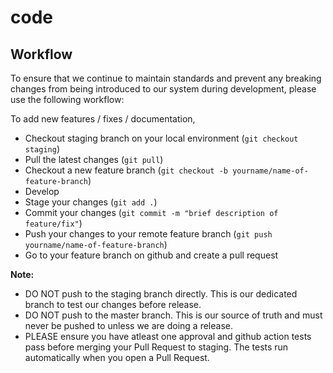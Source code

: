 # code
## Workflow
To ensure that we continue to maintain standards and prevent any breaking changes from being introduced to our system during development, please use the following workflow:

To add new features / fixes / documentation, 
- Checkout staging branch on your local environment (`git checkout staging`)
- Pull the latest changes (`git pull`)
- Checkout a new feature branch (`git checkout -b yourname/name-of-feature-branch`)
- Develop
- Stage your changes (`git add .`)
- Commit your changes (`git commit -m "brief description of feature/fix"`)
- Push your changes to your remote feature branch (`git push yourname/name-of-feature-branch`)
- Go to your feature branch on github and create a pull request

**Note:**
- DO NOT push to the staging branch directly. This is our dedicated branch to test our changes before release.
- DO NOT push to the master branch. This is our source of truth and must never be pushed to unless we are doing a release.
- PLEASE ensure you have atleast one approval and github action tests pass before merging your Pull Request to staging. The tests run automatically when you open a Pull Request.
